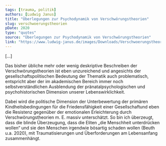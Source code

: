 ```yaml
---
tags: [trauma, politik]
authors: [Ludwig Janus]
title: "Überlegungen zur Psychodynamik von Verschwörungstheorien"
slug: verschwoerungstheorien
pDate: 2020
type: "quotes"
source: "Überlegungen zur Psychodynamik von Verschwörungstheorien"
link: "https://www.ludwig-janus.de/images/Downloads/Verschwoerungstheorien.pdf"
---
```


[…]

Das bisher übliche mehr oder wenig deskriptive Beschreiben der Verschwörungstheorien ist eben unzureichend und angesichts der gesellschaftspolitischen Bedeutung der Thematik auch problematisch, entspricht aber der im akademischen Bereich immer noch selbstverständlichen Ausblendung der pränatalpsychologischen und psychohistorischen Dimension unserer Lebenswirklichkeit.

Dabei wird die politische Dimension der Unterbewertung der primären Kindheitsbedingungen für die Friedensfähigkeit einer Gesellschaftund eben die Resistenz gegenüber der emotionalen Erleichterung durch Verschwörungstheorien m. E. massiv unterschätzt. So bin ich überzeugt, dass die blinde Überzeugung, dass die Eliten „die Menschheit unterdrücken wollen“ und sie den Menschen irgendwie bösartig schaden wollen (Beuth u.a. 2020), mit Traumatisierungen und Überforderungen am Lebensanfang zusammenhängt.
